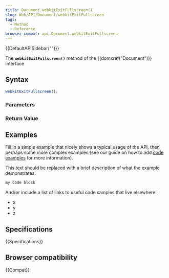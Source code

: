 ```yaml
---
title: Document.webkitExitFullscreen()
slug: Web/API/Document/webkitExitFullscreen
tags:
  - Method
  - Reference
browser-compat: api.Document.webkitExitFullscreen
---
```

{{DefaultAPISidebar("")}}

The **`webkitExitFullscreen()`** method of the {{domxref("Document")}} interface 

## Syntax

```js
webkitExitFullscreen();
```

### Parameters



### Return Value



## Examples

Fill in a simple example that nicely shows a typical usage of the API, then perhaps some more complex examples (see our guide on how to add [code examples](/en-US/docs/MDN/Contribute/Structures/Code_examples) for more information).

This text should be replaced with a brief description of what the example demonstrates.

```js
my code block
```

And/or include a list of links to useful code samples that live elsewhere:

*   x
*   y
*   z

## Specifications

{{Specifications}}

## Browser compatibility

{{Compat}}

